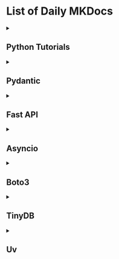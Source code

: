 # List of Daily MKDocs 

<details>
  <summary><h2>Python Tutorials</h2></summary>
  <p>
    <a href="https://realpython.com/">Real Python</a>
    <a>Python tutorials is various topics.</a>
  </p>
</details>

<details>
  <summary><h2>Pydantic</h2></summary>
  <p>
    <a href="https://docs.pydantic.dev/latest/">Pydantic</a>
    <a>Pydantic is the most widely used data validation library for Python.</a>
  </p>
  <p>
    <a href="https://lyz-code.github.io/blue-book/coding/python/pydantic/">Pydentic BlueBook</a>
    <a>Bluebook of Pydantic.</a>
  </p>
  <p>
    <a href="https://ai.pydantic.dev/">Pydentic AI</a>
    <a>A Python agent framework designed to make it less painful to build production grade applications with Generative AI.</a>
  </p>
  <p>
    <a href="https://logfire.pydantic.dev/docs/">Pydentic Langfire</a>
    <a>Logfire is a new type of observability platform built on the same belief as our open source library — that the most powerful tools can be easy to use.</a>
  </p>
</details>

<details>
  <summary><h2>Fast API</h2></summary>
  <p>
    <a href="https://fastapi.tiangolo.com/">Fast API</a>
    <a>Fast API framework, high performance, easy to learn, fast to code, ready for production.</a>
  </p>
  <p>
    <a href="https://lyz-code.github.io/blue-book/fastapi/">Fast API BlueBook</a>
    <a>A modern, fast (high-performance), web framework for building APIs with Python .6+ based on standard Python type hints.</a>
  </p>
</details>

<details>
  <summary><h2>Asyncio</h2></summary>
  <p>
    <a href="https://lyz-code.github.io/blue-book/asyncio/">Asyncio BlueBook</a>
    <a>A library to write concurrent code using the async/await syntax.</a>
  </p>
</details>

<details>
  <summary><h2>Boto3</h2></summary>
  <p>
    <a href="https://boto3.amazonaws.com/v1/documentation/api/latest/index.html">Boto3</a>
    <a>You use the AWS SDK for Python (Boto3) to create, configure, and manage AWS services, such as Amazon Elastic Compute Cloud (Amazon EC2) and Amazon Simple Storage Service (Amazon S3). The SDK provides an object-oriented API as well as low-level access to AWS services.</a>
  </p>
  <p>
    <a href="https://lyz-code.github.io/blue-book/boto3/">Boto3 BlueBook</a>
    <a>A AWS SDK for Python to create, configure, and manage AWS services, such as Amazon Elastic Compute Cloud (Amazon EC2) and Amazon Simple Storage Service (Amazon S3). The SDK provides an object-oriented API as well as low-level access to AWS services.</a>
  </p>
</details>

<details>
  <summary><h2>TinyDB</h2></summary>
  <p>
    <a href="https://tinydb.readthedocs.io/en/latest/">TinyDB</a>
    <a>A tiny, document oriented database optimized for your happiness :)</a>
  </p>
  <p>
    <a href="https://lyz-code.github.io/blue-book/coding/python/tinydb/">TinyDB Bluebook</a>
    <a>A document oriented database that stores data in a json file. It's the closest solution to a NoSQL SQLite solution that I've found.</a>
  </p>
</details>

<details>
  <summary><h2>Uv</h2></summary>
  <p>
    <a href="https://docs.astral.sh/uv/">Uv</a>
    <a>An extremely fast Python package and project manager, written in Rust.</a>
  </p>
</details>

